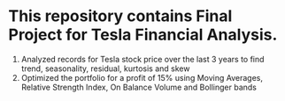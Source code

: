 # This repository contains Final Project for **Tesla Financial Analysis**.

1. Analyzed records for Tesla stock price over the last 3 years to find trend, seasonality, residual, kurtosis and skew
2. Optimized the portfolio for a profit of 15% using Moving Averages, Relative Strength Index, On Balance Volume and Bollinger bands
              
